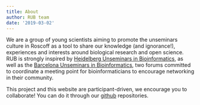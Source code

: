 ```yaml
---
title: About
author: RUB team
date: '2019-03-02'
---
```


We are a group of young scientists aiming to promote the unseminars culture in Roscoff as a tool to share our knowledge (and ignorance!), experiences and interests around biological research and open science. RUB is strongly inspired by [Heidelberg Unseminars in Bioinformatics](http://www.hub-hub.de/), as well as the [Barcelona Unseminars in Bioinformatics](https://bcnunseminars.wordpress.com), two forums committed to coordinate a meeting point for bioinformaticians to encourage networking in their community.

This project and this website are participant-driven, we encourage you to collaborate! You can do it through our [github](https://github.com/rub-hub) repositories. 